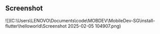 ## Screenshot
![](C:\Users\LENOVO\Documents\code\MOBDEV\MobileDev-SG\install-flutter\helloworld\Screenshot 2025-02-05 104907.png)